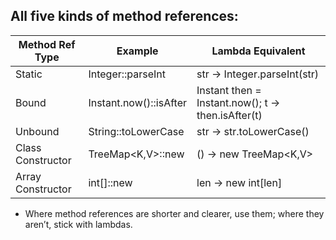 ## All five kinds of method references:

| Method Ref Type | Example | Lambda Equivalent |
----|----|----
| Static | Integer::parseInt | str -> Integer.parseInt(str) |
| Bound | Instant.now()::isAfter | Instant then = Instant.now(); t -> then.isAfter(t) |
| Unbound | String::toLowerCase | str -> str.toLowerCase() |
| Class Constructor | TreeMap<K,V>::new | () -> new TreeMap<K,V> |
| Array Constructor | int[]::new | len -> new int[len] |

* Where method references are shorter and clearer, use them; where they aren’t, stick with lambdas.
